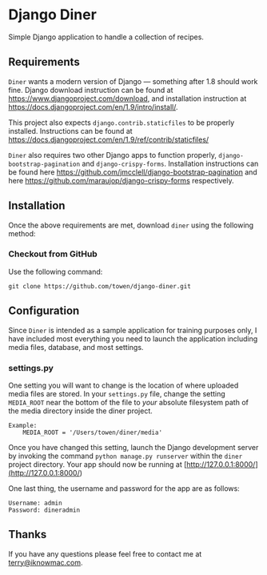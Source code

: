 Django Diner
============

Simple Django application to handle a collection of recipes.


Requirements
------------

`Diner` wants a modern version of Django — something after 1.8 should work fine.
Django download instruction can be found at
<https://www.djangoproject.com/download>, and installation instruction at
<https://docs.djangoproject.com/en/1.9/intro/install/>.


This project also expects `django.contrib.staticfiles` to be properly installed.
Instructions can be found at
<https://docs.djangoproject.com/en/1.9/ref/contrib/staticfiles/>


`Diner` also requires two other Django apps to function properly,
`django-bootstrap-pagination` and `django-crispy-forms`. Installation
instructions can be found here
<https://github.com/jmcclell/django-bootstrap-pagination> and here
<https://github.com/maraujop/django-crispy-forms> respectively.


Installation
------------

Once the above requirements are met, download `diner` using the following
method:


### Checkout from GitHub

Use the following command:

~~~~~~~~~~~~~~~~~~~~~~~~~~~~~~~~~~~~~~~~~~~~~~~~~~~~~~~~~~~~~~~~~~~~~~~~~~~~~~~~
git clone https://github.com/towen/django-diner.git
~~~~~~~~~~~~~~~~~~~~~~~~~~~~~~~~~~~~~~~~~~~~~~~~~~~~~~~~~~~~~~~~~~~~~~~~~~~~~~~~


Configuration
-------------

Since `Diner` is intended as a sample application for training purposes only, I
have included most everything you need to launch the application including media
files, database, and most settings.


### settings.py

One setting you will want to change is the location of where uploaded media
files are stored. In your `settings.py` file, change the setting `MEDIA_ROOT`
near the bottom of the file to *your* absolute filesystem path of the media
directory inside the diner project.

~~~~~~~~~~~~~~~~~~~~~~~~~~~~~~~~~~~~~~~~~~~~~~~~~~~~~~~~~~~~~~~~~~~~~~~~~~~~~~~~
Example:
    MEDIA_ROOT = '/Users/towen/diner/media'
~~~~~~~~~~~~~~~~~~~~~~~~~~~~~~~~~~~~~~~~~~~~~~~~~~~~~~~~~~~~~~~~~~~~~~~~~~~~~~~~


Once you have changed this setting, launch the Django development server by
invoking the command `python manage.py runserver` within the `diner` project
directory. Your app should now be running at
[http://127.0.0.1:8000/](<http://127.0.0.1:8000/>)


One last thing, the username and password for the app are as follows:

~~~~~~~~~~~~~~~~~~~~~~~~~~~~~~~~~~~~~~~~~~~~~~~~~~~~~~~~~~~~~~~~~~~~~~~~~~~~~~~~
Username: admin
Password: dineradmin
~~~~~~~~~~~~~~~~~~~~~~~~~~~~~~~~~~~~~~~~~~~~~~~~~~~~~~~~~~~~~~~~~~~~~~~~~~~~~~~~


Thanks
------

If you have any questions please feel free to contact me at
[terry@iknowmac.com](<mailto:terry@iknowmac.com>).
